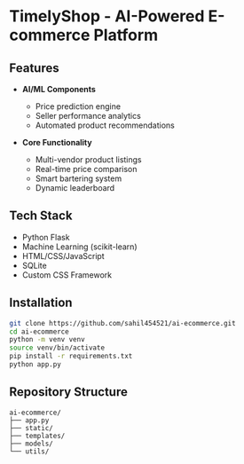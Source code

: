 # TimelyShop - AI-Powered E-commerce Platform


## Features

- **AI/ML Components**
  - Price prediction engine
  - Seller performance analytics
  - Automated product recommendations

- **Core Functionality**
  - Multi-vendor product listings
  - Real-time price comparison
  - Smart bartering system
  - Dynamic leaderboard

## Tech Stack
- Python Flask
- Machine Learning (scikit-learn)
- HTML/CSS/JavaScript
- SQLite
- Custom CSS Framework

## Installation

```bash
git clone https://github.com/sahil454521/ai-ecommerce.git
cd ai-ecommerce
python -m venv venv
source venv/bin/activate
pip install -r requirements.txt
python app.py
```

## Repository Structure

```
ai-ecommerce/
├── app.py
├── static/
├── templates/
├── models/
└── utils/
```
